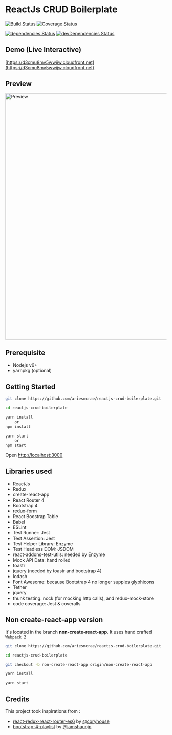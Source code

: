 # ReactJs CRUD Boilerplate 
[![Build Status](https://travis-ci.org/ariesmcrae/reactjs-crud-boilerplate.svg?branch=master)](https://travis-ci.org/ariesmcrae/reactjs-crud-boilerplate) [![Coverage Status](https://coveralls.io/repos/github/ariesmcrae/reactjs-crud-boilerplate/badge.svg)](https://coveralls.io/github/ariesmcrae/reactjs-crud-boilerplate) 

[![dependencies Status](https://david-dm.org/ariesmcrae/reactjs-crud-boilerplate/status.svg)](https://david-dm.org/ariesmcrae/reactjs-crud-boilerplate) [![devDependencies Status](https://david-dm.org/ariesmcrae/reactjs-crud-boilerplate/dev-status.svg)](https://david-dm.org/ariesmcrae/reactjs-crud-boilerplate?type=dev)

## Demo (Live Interactive)
[https://d3cmu8mv5wwijw.cloudfront.net](https://d3cmu8mv5wwijw.cloudfront.net)

## Preview
<img src='https://github.com/ariesmcrae/ariesmcrae.github.com/blob/master/reactjs-crud-boilerplate.gif?raw=true' width='768' alt='Preview'>

## Prerequisite
* Nodejs v6+
* yarnpkg (optional)


## Getting Started
```sh
git clone https://github.com/ariesmcrae/reactjs-crud-boilerplate.git

cd reactjs-crud-boilerplate

yarn install
    or
npm install

yarn start
    or
npm start
```

Open [http://localhost:3000](http://localhost:3000)<br>


## Libraries used
* ReactJs
* Redux
* create-react-app
* React Router 4
* Bootstrap 4
* redux-form
* React Boostrap Table
* Babel
* ESLint
* Test Runner: Jest
* Test Assertion: Jest
* Test Helper Library: Enzyme
* Test Headless DOM: JSDOM
* react-addons-test-utils: needed by Enzyme
* Mock API Data: hand rolled
* toastr
* jquery (needed by toastr and bootstrap 4)
* lodash
* Font Awesome: because Bootstrap 4 no longer suppies glyphicons
* Tether
* jquery
* thunk testing: nock (for mocking http calls), and redux-mock-store
* code coverage: Jest & coveralls


## Non create-react-app version
It's located in the branch **non-create-react-app**.
It uses hand crafted `Webpack 2`

```sh
git clone https://github.com/ariesmcrae/reactjs-crud-boilerplate.git

cd reactjs-crud-boilerplate

git checkout -b non-create-react-app origin/non-create-react-app

yarn install

yarn start
```



## Credits
This project took inspirations from :
* [react-redux-react-router-es6](https://github.com/coryhouse/pluralsight-redux-starter) by [@coryhouse](https://twitter.com/housecor)
* [bootstrap-4-playlist](https://github.com/iamshaunjp/bootstrap-4-playlist) by [@iamshaunjp](https://github.com/iamshaunjp)
